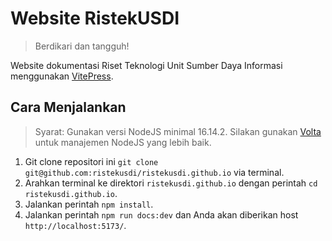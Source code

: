 # Website RistekUSDI

> Berdikari dan tangguh!

Website dokumentasi Riset Teknologi Unit Sumber Daya Informasi menggunakan [VitePress](https://vitepress.dev).

## Cara Menjalankan

> Syarat: Gunakan versi NodeJS minimal 16.14.2. Silakan gunakan [Volta](https://volta.sh/) untuk manajemen NodeJS yang lebih baik.

1. Git clone repositori ini `git clone git@github.com:ristekusdi/ristekusdi.github.io` via terminal.
2. Arahkan terminal ke direktori `ristekusdi.github.io` dengan perintah `cd ristekusdi.github.io`.
3. Jalankan perintah `npm install`.
4. Jalankan perintah `npm run docs:dev` dan Anda akan diberikan host `http://localhost:5173/`.